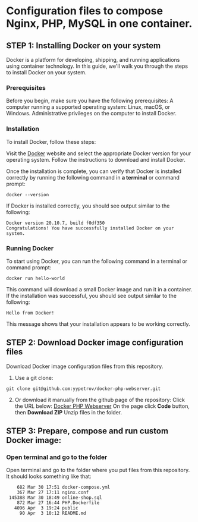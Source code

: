 # Configuration files to compose Nginx, PHP, MySQL in one container.

## STEP 1: Installing Docker on your system
Docker is a platform for developing, shipping, and running applications using container technology. In this guide, we'll walk you through the steps to install Docker on your system.

### Prerequisites
Before you begin, make sure you have the following prerequisites:
A computer running a supported operating system: Linux, macOS, or Windows.
Administrative privileges on the computer to install Docker.

### Installation
To install Docker, follow these steps:

Visit the [Docker](https://docker.com) website and select the appropriate Docker version for your operating system.
Follow the instructions to download and install Docker.

Once the installation is complete, you can verify that Docker is installed correctly 
by running the following command in **a terminal** or command prompt:
```
docker --version
```
If Docker is installed correctly, you should see output similar to the following:
```
Docker version 20.10.7, build f0df350
Congratulations! You have successfully installed Docker on your system.
```

### Running Docker
To start using Docker, you can run the following command in a terminal or command prompt:

```
docker run hello-world
```
This command will download a small Docker image and run it in a container. If the installation was successful, you should see output similar to the following:

```
Hello from Docker!
```
This message shows that your installation appears to be working correctly.

## STEP 2: Download Docker image configuration files
Download Docker image configuration files from this repository.

1. Use a git clone:
```
git clone git@github.com:yypetrov/docker-php-webserver.git
```

2. Or download it manually from the github page of the repository:
Click the URL below:
[Docker PHP Webserver](https://github.com/yypetrov/docker-php-webserver)
On the page click **Code** button, then **Download ZIP**
Unzip files in the folder.

## STEP 3: Prepare, compose and run custom Docker image:

### Open terminal and go to the folder
Open terminal and go to the folder where you put files from this repository.
It should looks something like that:
```
    682 Mar 30 17:51 docker-compose.yml
    367 Mar 27 17:11 nginx.conf
 145388 Mar 30 18:49 online-shop.sql
    872 Mar 27 16:44 PHP.Dockerfile
   4096 Apr  3 19:24 public
     90 Apr  3 10:12 README.md
```



